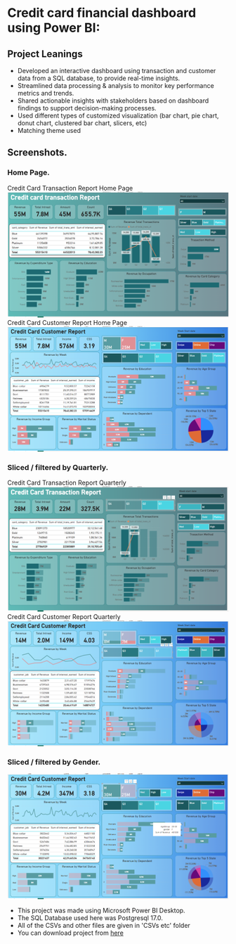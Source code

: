 # Credit card financial dashboard using Power BI:

## Project Leanings

- Developed an interactive dashboard using transaction and customer data from a SQL database, to provide real-time insights.
- Streamlined data processing & analysis to monitor key performance metrics and trends.
- Shared actionable insights with stakeholders based on dashboard findings to support decision-making processes.
- Used different types of customized visualization (bar chart, pie chart, donut chart, clustered bar chart, slicers, etc)
- Matching theme used 

## Screenshots.
### Home Page.
Credit Card Transaction Report Home Page
![alt text](<Screenshots/CCT Home.png>)
Credit Card Customer Report Home Page
![alt text](<Screenshots/CCC R.png>)

### Sliced / filtered by Quarterly.
Credit Card Transaction Report Quarterly
![alt text](<Screenshots/CCT Quarterly .png>)
Credit Card Customer Report Quarterly
![alt text](<Screenshots/CCC R Quarterly.png>)

### Sliced / filtered by Gender.
![alt text](<Screenshots/CCC by gender.png>)

- This project was made using Microsoft Power BI Desktop.
- The SQL Database used here was Postgresql 17.0.
- All of the CSVs and other files are given in 'CSVs etc' folder
- You can download project from [here](https://downgit.evecalm.com/#/home?url=https://github.com/shubhamjoshi32/Projects/tree/main/Data%20Analytics/Power%20BI/Credit%20Card%20Report)